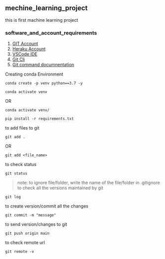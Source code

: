 ## mechine_learning_project
this is first machine learning project

### software_and_account_requirements
 1. [GIT Account](https://github.com/Anubnr/mechine_learning_project)
 2. [Heraku Account](https://dashboard.heroku.com/apps)
 3. [VSCode IDE](https://code.visualstudio.com/download)
 4. [Git Cli](https://git-scm.com/download/win)
 5. [Git command documnentation](https://git-scm.com/docs/git)

Creating conda Environment
```
conda create -p venv python==3.7 -y
```
```
conda activate venv
```
OR
```
conda activate venv/
```
```
pip install -r requirements.txt
```
to add files to git
```
git add .
```
OR
```
git add <file_name>
```
to check status
```
git status
```
>note: to ignore file/folder, write the name of the file/folder in .gitignore
to check all the versions maintained by git
```
git log
```
to create version/commit all the changes
```
git commit -m "message"
```
to send version/changes to git
```
git push origin main
```
to check remote url
```
git remote -v
```



